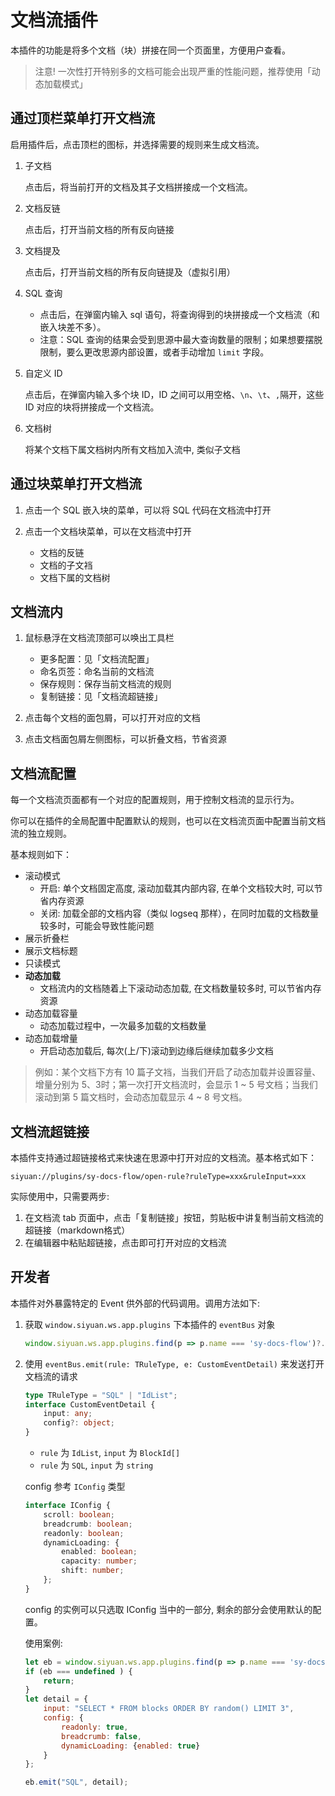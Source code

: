 # 文档流插件

本插件的功能是将多个文档（块）拼接在同一个页面里，方便用户查看。

> 注意! 一次性打开特别多的文档可能会出现严重的性能问题，推荐使用「动态加载模式」

## 通过顶栏菜单打开文档流

启用插件后，点击顶栏的图标，并选择需要的规则来生成文档流。

1. 子文档

    点击后，将当前打开的文档及其子文档拼接成一个文档流。

2. 文档反链

    点击后，打开当前文档的所有反向链接

3. 文档提及

    点击后，打开当前文档的所有反向链提及（虚拟引用）


4. SQL 查询

    - 点击后，在弹窗内输入 sql 语句，将查询得到的块拼接成一个文档流（和嵌入块差不多）。
    - 注意：SQL 查询的结果会受到思源中最大查询数量的限制；如果想要摆脱限制，要么更改思源内部设置，或者手动增加 `limit` 字段。

5. 自定义 ID

    点击后，在弹窗内输入多个块 ID，ID 之间可以用空格、`\n`、`\t`、`,`隔开，这些 ID 对应的块将拼接成一个文档流。

6. 文档树

    将某个文档下属文档树内所有文档加入流中, 类似子文档

## 通过块菜单打开文档流

1. 点击一个 SQL 嵌入块的菜单，可以将 SQL 代码在文档流中打开

2. 点击一个文档块菜单，可以在文档流中打开

    - 文档的反链
    - 文档的子文裆
    - 文档下属的文档树

## 文档流内

1. 鼠标悬浮在文档流顶部可以唤出工具栏

    - 更多配置：见「文档流配置」
    - 命名页签：命名当前的文档流
    - 保存规则：保存当前文档流的规则
    - 复制链接：见「文档流超链接」

2. 点击每个文档的面包屑，可以打开对应的文档
3. 点击文档面包屑左侧图标，可以折叠文档，节省资源

## 文档流配置

每一个文档流页面都有一个对应的配置规则，用于控制文档流的显示行为。

你可以在插件的全局配置中配置默认的规则，也可以在文档流页面中配置当前文档流的独立规则。

基本规则如下：

- 滚动模式
  - 开启: 单个文档固定高度, 滚动加载其内部内容, 在单个文档较大时, 可以节省内存资源
  - 关闭: 加载全部的文档内容（类似 logseq 那样），在同时加载的文档数量较多时，可能会导致性能问题
- 展示折叠栏
- 展示文档标题
- 只读模式
- **动态加载**
  - 文档流内的文档随着上下滚动动态加载, 在文档数量较多时, 可以节省内存资源
- 动态加载容量
  - 动态加载过程中，一次最多加载的文档数量
- 动态加载增量
  - 开启动态加载后, 每次(上/下)滚动到边缘后继续加载多少文档

> 例如：某个文档下方有 10 篇子文裆，当我们开启了动态加载并设置容量、增量分别为 5、3时；第一次打开文档流时，会显示 1 ~ 5 号文档；当我们滚动到第 5 篇文档时，会动态加载显示 4 ~ 8 号文档。

## 文档流超链接

本插件支持通过超链接格式来快速在思源中打开对应的文档流。基本格式如下：

```
siyuan://plugins/sy-docs-flow/open-rule?ruleType=xxx&ruleInput=xxx
```

实际使用中，只需要两步:

1. 在文档流 tab 页面中，点击「复制链接」按钮，剪贴板中讲复制当前文档流的超链接（markdown格式）
2. 在编辑器中粘贴超链接，点击即可打开对应的文档流

## 开发者

本插件对外暴露特定的 Event 供外部的代码调用。调用方法如下:

1. 获取 `window.siyuan.ws.app.plugins` 下本插件的 `eventBus` 对象

    ```js
    window.siyuan.ws.app.plugins.find(p => p.name === 'sy-docs-flow')?.eventBus
    ```

2. 使用 `eventBus.emit(rule: TRuleType, e: CustomEventDetail)` 来发送打开文档流的请求

    ```ts
    type TRuleType = "SQL" | "IdList";
    interface CustomEventDetail {
        input: any;
        config?: object;
    }
    ```

    - `rule` 为 `IdList`, `input` 为 `BlockId[]`
    - `rule` 为 `SQL`, `input` 为 `string`

    config 参考 `IConfig` 类型

    ```ts
    interface IConfig {
        scroll: boolean;
        breadcrumb: boolean;
        readonly: boolean;
        dynamicLoading: {
            enabled: boolean;
            capacity: number;
            shift: number;
        };
    }
    ```

    config 的实例可以只选取 IConfig 当中的一部分, 剩余的部分会使用默认的配置。

    使用案例:
    ```js
    let eb = window.siyuan.ws.app.plugins.find(p => p.name === 'sy-docs-flow')?.eventBus;
    if (eb === undefined ) {
        return;
    }
    let detail = {
        input: "SELECT * FROM blocks ORDER BY random() LIMIT 3",
        config: {
            readonly: true,
            breadcrumb: false,
            dynamicLoading: {enabled: true}
        }
    };

    eb.emit("SQL", detail);
    ```
